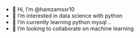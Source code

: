 - 👋 Hi, I’m @hamzamssr10
- 👀 I’m interested in data science with python
- 🌱 I’m currently learning python mysql ..
- 💞️ I’m looking to collaborate on machine learning


<!---
hamzamssr10/hamzamssr10 is a ✨ special ✨ repository because its `README.md` (this file) appears on your GitHub profile.
You can click the Preview link to take a look at your changes.
--->
